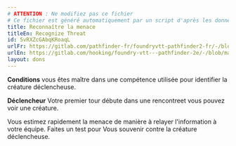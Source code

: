 ```yaml
---
# ATTENTION : Ne modifiez pas ce fichier
# Ce fichier est généré automatiquement par un script d'après les données du module Foundry VTT officiel et de sa traduction
title: Reconnaître la menace
titleEn: Recognize Threat
id: 5vRXZcGAbqKRoaqL
urlFr: https://gitlab.com/pathfinder-fr/foundryvtt-pathfinder2-fr/-/blob/master/data/feats/5vRXZcGAbqKRoaqL.htm
urlEn: https://gitlab.com/hooking/foundry-vtt---pathfinder-2e/-/blob/master/packs/data/feats.db/recognize-threat.json
layout: dons
---
```

**Conditions** vous êtes maître dans une compétence utilisée pour identifier la créature déclencheuse.

**Déclencheur** Votre premier tour débute dans une rencontreet vous pouvez voir une créature.

Vous estimez rapidement la menace de manière à relayer l'information à votre équipe. Faites un test pour Vous souvenir contre la créature déclencheuse.

